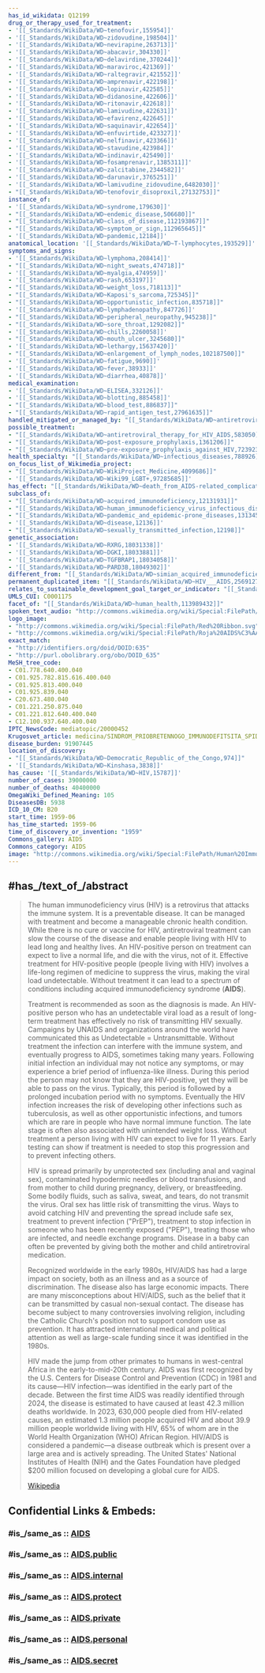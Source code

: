 ```yaml
---
has_id_wikidata: Q12199
drug_or_therapy_used_for_treatment:
- '[[_Standards/WikiData/WD~tenofovir,155954]]'
- '[[_Standards/WikiData/WD~zidovudine,198504]]'
- '[[_Standards/WikiData/WD~nevirapine,263713]]'
- '[[_Standards/WikiData/WD~abacavir,304330]]'
- '[[_Standards/WikiData/WD~delavirdine,370244]]'
- '[[_Standards/WikiData/WD~maraviroc,421369]]'
- '[[_Standards/WikiData/WD~raltegravir,421552]]'
- '[[_Standards/WikiData/WD~amprenavir,422198]]'
- '[[_Standards/WikiData/WD~lopinavir,422585]]'
- '[[_Standards/WikiData/WD~didanosine,422606]]'
- '[[_Standards/WikiData/WD~ritonavir,422618]]'
- '[[_Standards/WikiData/WD~lamivudine,422631]]'
- '[[_Standards/WikiData/WD~efavirenz,422645]]'
- '[[_Standards/WikiData/WD~saquinavir,422654]]'
- '[[_Standards/WikiData/WD~enfuvirtide,423327]]'
- '[[_Standards/WikiData/WD~nelfinavir,423366]]'
- '[[_Standards/WikiData/WD~stavudine,423984]]'
- '[[_Standards/WikiData/WD~indinavir,425490]]'
- '[[_Standards/WikiData/WD~fosamprenavir,1385311]]'
- '[[_Standards/WikiData/WD~zalcitabine,2344582]]'
- '[[_Standards/WikiData/WD~darunavir,3765251]]'
- '[[_Standards/WikiData/WD~lamivudine_zidovudine,6482030]]'
- "[[_Standards/WikiData/WD~tenofovir_disoproxil,27132753]]"
instance_of:
- '[[_Standards/WikiData/WD~syndrome,179630]]'
- "[[_Standards/WikiData/WD~endemic_disease,506680]]"
- "[[_Standards/WikiData/WD~class_of_disease,112193867]]"
- "[[_Standards/WikiData/WD~symptom_or_sign,112965645]]"
- '[[_Standards/WikiData/WD~pandemic,12184]]'
anatomical_location: '[[_Standards/WikiData/WD~T-lymphocytes,193529]]'
symptoms_and_signs:
- '[[_Standards/WikiData/WD~lymphoma,208414]]'
- "[[_Standards/WikiData/WD~night_sweats,474718]]"
- '[[_Standards/WikiData/WD~myalgia,474959]]'
- '[[_Standards/WikiData/WD~rash,653197]]'
- "[[_Standards/WikiData/WD~weight_loss,718113]]"
- "[[_Standards/WikiData/WD~Kaposi's_sarcoma,725345]]"
- "[[_Standards/WikiData/WD~opportunistic_infection,835718]]"
- '[[_Standards/WikiData/WD~lymphadenopathy,847726]]'
- "[[_Standards/WikiData/WD~peripheral_neuropathy,945238]]"
- "[[_Standards/WikiData/WD~sore_throat,1292082]]"
- '[[_Standards/WikiData/WD~chills,2260058]]'
- "[[_Standards/WikiData/WD~mouth_ulcer,3245680]]"
- '[[_Standards/WikiData/WD~lethargy,15637420]]'
- "[[_Standards/WikiData/WD~enlargement_of_lymph_nodes,102187500]]"
- '[[_Standards/WikiData/WD~fatigue,9690]]'
- '[[_Standards/WikiData/WD~fever,38933]]'
- '[[_Standards/WikiData/WD~diarrhea,40878]]'
medical_examination:
- '[[_Standards/WikiData/WD~ELISEA,332126]]'
- '[[_Standards/WikiData/WD~blotting,885458]]'
- "[[_Standards/WikiData/WD~blood_test,886837]]"
- "[[_Standards/WikiData/WD~rapid_antigen_test,27961635]]"
handled_mitigated_or_managed_by: "[[_Standards/WikiData/WD~antiretroviral_therapy_for_HIV_AIDS,583050]]"
possible_treatment:
- "[[_Standards/WikiData/WD~antiretroviral_therapy_for_HIV_AIDS,583050]]"
- "[[_Standards/WikiData/WD~post-exposure_prophylaxis,1361206]]"
- "[[_Standards/WikiData/WD~pre-exposure_prophylaxis_against_HIV,7239230]]"
health_specialty: "[[_Standards/WikiData/WD~infectious_diseases,788926]]"
on_focus_list_of_Wikimedia_project:
- "[[_Standards/WikiData/WD~WikiProject_Medicine,4099686]]"
- '[[_Standards/WikiData/WD~Wiki99_LGBT+,97285685]]'
has_effect: "[[_Standards/WikiData/WD~death_from_AIDS-related_complications,4651894]]"
subclass_of:
- "[[_Standards/WikiData/WD~acquired_immunodeficiency,12131931]]"
- "[[_Standards/WikiData/WD~human_immunodeficiency_virus_infectious_disease,18556697]]"
- "[[_Standards/WikiData/WD~pandemic_and_epidemic-prone_diseases,131345497]]"
- '[[_Standards/WikiData/WD~disease,12136]]'
- "[[_Standards/WikiData/WD~sexually_transmitted_infection,12198]]"
genetic_association:
- '[[_Standards/WikiData/WD~RXRG,18031338]]'
- '[[_Standards/WikiData/WD~DGKI,18033881]]'
- '[[_Standards/WikiData/WD~TGFBRAP1,18034058]]'
- '[[_Standards/WikiData/WD~PARD3B,18049302]]'
different_from: "[[_Standards/WikiData/WD~simian_acquired_immunodeficiency_syndrome,19000697]]"
permanent_duplicated_item: "[[_Standards/WikiData/WD~HIV___AIDS,25691272]]"
relates_to_sustainable_development_goal_target_or_indicator: "[[_Standards/WikiData/WD~Target_3.3_of_the_Sustainable_Development_Goals,57590755]]"
UMLS_CUI: C0001175
facet_of: "[[_Standards/WikiData/WD~human_health,113989432]]"
spoken_text_audio: "http://commons.wikimedia.org/wiki/Special:FilePath/Nl-Aids-article.ogg"
logo_image:
- "http://commons.wikimedia.org/wiki/Special:FilePath/Red%20Ribbon.svg"
- "http://commons.wikimedia.org/wiki/Special:FilePath/Roja%20AIDS%C3%AA%20ku.png"
exact_match:
- "http://identifiers.org/doid/DOID:635"
- "http://purl.obolibrary.org/obo/DOID_635"
MeSH_tree_code:
- C01.778.640.400.040
- C01.925.782.815.616.400.040
- C01.925.813.400.040
- C01.925.839.040
- C20.673.480.040
- C01.221.250.875.040
- C01.221.812.640.400.040
- C12.100.937.640.400.040
IPTC_NewsCode: mediatopic/20000452
Krugosvet_article: medicina/SINDROM_PRIOBRETENNOGO_IMMUNODEFITSITA_SPID.html
disease_burden: 91907445
location_of_discovery:
- "[[_Standards/WikiData/WD~Democratic_Republic_of_the_Congo,974]]"
- '[[_Standards/WikiData/WD~Kinshasa,3838]]'
has_cause: '[[_Standards/WikiData/WD~HIV,15787]]'
number_of_cases: 39000000
number_of_deaths: 40400000
OmegaWiki_Defined_Meaning: 105
DiseasesDB: 5938
ICD_10_CM: B20
start_time: 1959-06  
has_time_started: 1959-06 
time_of_discovery_or_invention: "1959"
Commons_gallery: AIDS
Commons_category: AIDS
image: "http://commons.wikimedia.org/wiki/Special:FilePath/Human%20Immunodeficency%20Virus%20-%20stylized%20rendering.jpg"
---
```


## #has_/text_of_/abstract 

> The human immunodeficiency virus (HIV) is a retrovirus that attacks the immune system. It is a preventable disease. It can be managed with treatment and become a manageable chronic health condition. While there is no cure or vaccine for HIV, antiretroviral treatment can slow the course of the disease and enable people living with HIV to lead long and healthy lives. An HIV-positive person on treatment can expect to live a normal life, and die with the virus, not of it. Effective treatment for HIV-positive people (people living with HIV) involves a life-long regimen of medicine to suppress the virus, making the viral load undetectable. Without treatment it can lead to a spectrum of conditions including acquired immunodeficiency syndrome (**AIDS**). 
>
> Treatment is recommended as soon as the diagnosis is made. An HIV-positive person who has an undetectable viral load as a result of long-term treatment has effectively no risk of transmitting HIV sexually. Campaigns by UNAIDS and organizations around the world have communicated this as Undetectable = Untransmittable. Without treatment the infection can interfere with the immune system, and eventually progress to AIDS, sometimes taking many years. Following initial infection an individual may not notice any symptoms, or may experience a brief period of influenza-like illness. During this period the person may not know that they are HIV-positive, yet they will be able to pass on the virus. Typically, this period is followed by a prolonged incubation period with no symptoms. Eventually the HIV infection increases the risk of developing other infections such as tuberculosis, as well as other opportunistic infections, and tumors which are rare in people who have normal immune function. The late stage is often also associated with unintended weight loss. Without treatment a person living with HIV can expect to live for 11 years. Early testing can show if treatment is needed to stop this progression and to prevent infecting others.
>
> HIV is spread primarily by unprotected sex (including anal and vaginal sex), contaminated hypodermic needles or blood transfusions, and from mother to child during pregnancy, delivery, or breastfeeding. Some bodily fluids, such as saliva, sweat, and tears, do not transmit the virus. Oral sex has little risk of transmitting the virus. Ways to avoid catching HIV and preventing the spread include safe sex, treatment to prevent infection ("PrEP"), treatment to stop infection in someone who has been recently exposed ("PEP"), treating those who are infected, and needle exchange programs. Disease in a baby can often be prevented by giving both the mother and child antiretroviral medication.
>
> Recognized worldwide in the early 1980s, HIV/AIDS has had a large impact on society, both as an illness and as a source of discrimination. The disease also has large economic impacts. There are many misconceptions about HIV/AIDS, such as the belief that it can be transmitted by casual non-sexual contact. The disease has become subject to many controversies involving religion, including the Catholic Church's position not to support condom use as prevention. It has attracted international medical and political attention as well as large-scale funding since it was identified in the 1980s.
>
> HIV made the jump from other primates to humans in west-central Africa in the early-to-mid-20th century. AIDS was first recognized by the U.S. Centers for Disease Control and Prevention (CDC) in 1981 and its cause—HIV infection—was identified in the early part of the decade. Between the first time AIDS was readily identified through 2024, the disease is estimated to have caused at least 42.3 million deaths worldwide. In 2023, 630,000 people died from HIV-related causes, an estimated 1.3 million people acquired HIV and about 39.9 million people worldwide living with HIV, 65% of whom are in the World Health Organization (WHO) African Region. HIV/AIDS is considered a pandemic—a disease outbreak which is present over a large area and is actively spreading. The United States' National Institutes of Health (NIH) and the Gates Foundation have pledged $200 million focused on developing a global cure for AIDS.
>
> [Wikipedia](https://en.wikipedia.org/wiki/HIV/AIDS)


## Confidential Links & Embeds: 

### #is_/same_as :: [AIDS](/_Standards/bio/Medicine/Disease/Infectious_Disease/AIDS.md) 

### #is_/same_as :: [AIDS.public](/_public/bio/Medicine/Disease/Infectious_Disease/AIDS.public.md) 

### #is_/same_as :: [AIDS.internal](/_internal/bio/Medicine/Disease/Infectious_Disease/AIDS.internal.md) 

### #is_/same_as :: [AIDS.protect](/_protect/bio/Medicine/Disease/Infectious_Disease/AIDS.protect.md) 

### #is_/same_as :: [AIDS.private](/_private/bio/Medicine/Disease/Infectious_Disease/AIDS.private.md) 

### #is_/same_as :: [AIDS.personal](/_personal/bio/Medicine/Disease/Infectious_Disease/AIDS.personal.md) 

### #is_/same_as :: [AIDS.secret](/_secret/bio/Medicine/Disease/Infectious_Disease/AIDS.secret.md)

